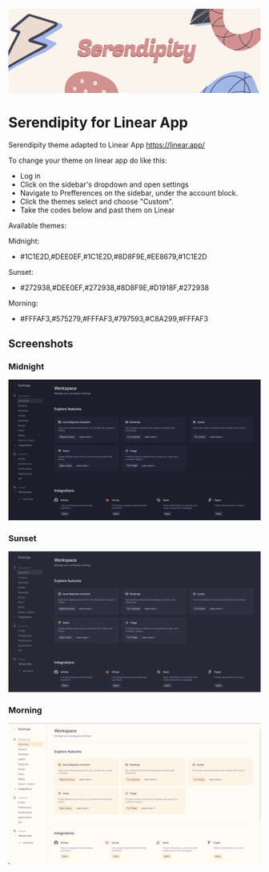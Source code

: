 ![Midnight](https://raw.githubusercontent.com/Serendipity-Theme/assets/main/githubHeader.png)
# Serendipity for Linear App
Serendipity theme adapted to Linear App https://linear.app/


To change your theme on linear app do like this:

- Log in
- Click on the sidebar's dropdown and open settings
- Navigate to Prefferences on the sidebar, under the account block.
- Click the themes select and choose "Custom".
- Take the codes below and past them on Linear


Available themes:

Midnight:
- #1C1E2D,#DEE0EF,#1C1E2D,#8D8F9E,#EE8679,#1C1E2D

Sunset:
- #272938,#DEE0EF,#272938,#8D8F9E,#D1918F,#272938

Morning:
- #FFFAF3,#575279,#FFFAF3,#797593,#C8A299,#FFFAF3

## Screenshots

### Midnight
![Midnight](https://github.com/Serendipity-Theme/linear-app/blob/main/Midnight.png?raw=true)

### Sunset
![Sunset](https://github.com/Serendipity-Theme/linear-app/blob/main/Sunset.png?raw=true)

### Morning
![Morning](https://github.com/Serendipity-Theme/linear-app/blob/main/Morning.png?raw=true)

